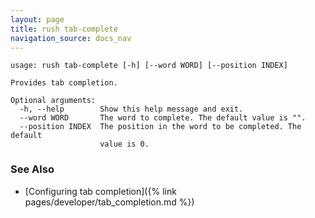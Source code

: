 ```yaml
---
layout: page
title: rush tab-complete
navigation_source: docs_nav
---
```


```
usage: rush tab-complete [-h] [--word WORD] [--position INDEX]

Provides tab completion.

Optional arguments:
  -h, --help        Show this help message and exit.
  --word WORD       The word to complete. The default value is "".
  --position INDEX  The position in the word to be completed. The default
                    value is 0.
```


### See Also

- [Configuring tab completion]({% link pages/developer/tab_completion.md %})
